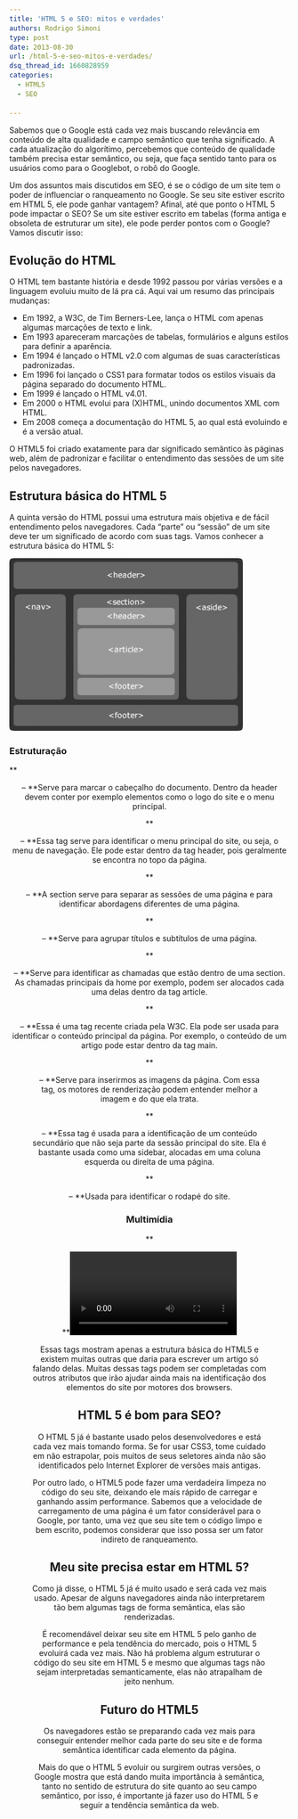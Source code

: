 ```yaml
---
title: 'HTML 5 e SEO: mitos e verdades'
authors: Rodrigo Simoni
type: post
date: 2013-08-30
url: /html-5-e-seo-mitos-e-verdades/
dsq_thread_id: 1660828959
categories:
  - HTML5
  - SEO

---
```

Sabemos que o Google está cada vez mais buscando relevância em conteúdo de alta qualidade e campo semântico que tenha significado. A cada atualização do algorítimo, percebemos que conteúdo de qualidade também precisa estar semântico, ou seja, que faça sentido tanto para os usuários como para o Googlebot, o robô do Google.

Um dos assuntos mais discutidos em SEO, é se o código de um site tem o poder de influenciar o ranqueamento no Google. Se seu site estiver escrito em HTML 5, ele pode ganhar vantagem? Afinal, até que ponto o HTML 5 pode impactar o SEO? Se um site estiver escrito em tabelas (forma antiga e obsoleta de estruturar um site), ele pode perder pontos com o Google? Vamos discutir isso:

## Evolução do HTML

O HTML tem bastante história e desde 1992 passou por várias versões e a linguagem evoluiu muito de lá pra cá. Aqui vai um resumo das principais mudanças:

  * Em 1992, a W3C, de Tim Berners-Lee, lança o HTML com apenas algumas marcações de texto e link.
  * Em 1993 apareceram marcações de tabelas, formulários e alguns estilos para definir a aparência.
  * Em 1994 é lançado o HTML v2.0 com algumas de suas características padronizadas.
  * Em 1996 foi lançado o CSS1 para formatar todos os estilos visuais da página separado do documento HTML.
  * Em 1999 é lançado o HTML v4.01.
  * Em 2000 o HTML evolui para (X)HTML, unindo documentos XML com HTML.
  * Em 2008 começa a documentação do HTML 5, ao qual está evoluindo e é a versão atual.

O HTML5 foi criado exatamente para dar significado semântico às páginas web, além de padronizar e facilitar o entendimento das sessões de um site pelos navegadores.

## Estrutura básica do HTML 5

A quinta versão do HTML possui uma estrutura mais objetiva e de fácil entendimento pelos navegadores. Cada “parte” ou “sessão” de um site deve ter um significado de acordo com suas tags. Vamos conhecer a estrutura básica do HTML 5:

<img alt="Estrutura HTML5" src="https://raw.githubusercontent.com/diegoeis/tableless-static-images/master/2013/08/html5-estrutura-420x310.png" width="420" height="310" />

### Estruturação

**<header> – **Serve para marcar o cabeçalho do documento. Dentro da header devem conter por exemplo elementos como o logo do site e o menu principal.

**<nav> – **Essa tag serve para identificar o menu principal do site, ou seja, o menu de navegação. Ele pode estar dentro da tag header, pois geralmente se encontra no topo da página.

**<section> – **A section serve para separar as sessões de uma página e para identificar abordagens diferentes de uma página.

**<hgroup> – **Serve para agrupar títulos e subtítulos de uma página.

**<article> – **Serve para identificar as chamadas que estão dentro de uma section. As chamadas principais da home por exemplo, podem ser alocados cada uma delas dentro da tag article.

**<main> – **Essa é uma tag recente criada pela W3C. Ela pode ser usada para identificar o conteúdo principal da página. Por exemplo, o conteúdo de um artigo pode estar dentro da tag main.

**<figure> – **Serve para inserirmos as imagens da página. Com essa tag, os motores de renderização podem entender melhor a imagem e do que ela trata.

**<aside> – **Essa tag é usada para a identificação de um conteúdo secundário que não seja parte da sessão principal do site. Ela é bastante usada como uma sidebar, alocadas em uma coluna esquerda ou direita de uma página.

**<footer> – **Usada para identificar o rodapé do site.

### **Multimídia**

**<audio> – **É uma maneira simples e eficiente de inserirmos um arquivo de áudio na página.

**<video> – **É usada para inserirmos arquivos de vídeo na página. Existem muitas atributos que complementam essa tag, como inserir legenda por exemplo.

Essas tags mostram apenas a estrutura básica do HTML5 e existem muitas outras que daria para escrever um artigo só falando delas. Muitas dessas tags podem ser completadas com outros atributos que irão ajudar ainda mais na identificação dos elementos do site por motores dos browsers.

## **HTML 5 é bom para SEO?**

O HTML 5 já é bastante usado pelos desenvolvedores e está cada vez mais tomando forma. Se for usar CSS3, tome cuidado em não estrapolar, pois muitos de seus seletores ainda não são identificados pelo Internet Explorer de versões mais antigas.

Por outro lado, o HTML5 pode fazer uma verdadeira limpeza no código do seu site, deixando ele mais rápido de carregar e ganhando assim performance. Sabemos que a velocidade de carregamento de uma página é um fator considerável para o Google, por tanto, uma vez que seu site tem o código limpo e bem escrito, podemos considerar que isso possa ser um fator indireto de ranqueamento.

## Meu site precisa estar em HTML 5?

Como já disse, o HTML 5 já é muito usado e será cada vez mais usado. Apesar de alguns navegadores ainda não interpretarem tão bem algumas tags de forma semântica, elas são renderizadas.

É recomendável deixar seu site em HTML 5 pelo ganho de performance e pela tendência do mercado, pois o HTML 5 evoluirá cada vez mais. Não há problema algum estruturar o código do seu site em HTML 5 e mesmo que algumas tags não sejam interpretadas semanticamente, elas não atrapalham de jeito nenhum.

## Futuro do HTML5

Os navegadores estão se preparando cada vez mais para conseguir entender melhor cada parte do seu site e de forma semântica identificar cada elemento da página.

Mais do que o HTML 5 evoluir ou surgirem outras versões, o Google mostra que está dando muita importância à semântica, tanto no sentido de estrutura do site quanto ao seu campo semântico, por isso, é importante já fazer uso do HTML 5 e seguir a tendência semântica da web.